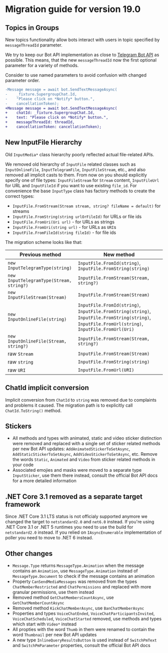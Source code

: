 # Migration guide for version 19.0

## Topics in Groups

New topics functionality allow bots interact with users in topic specified by `messageThreadId` parameter.

We try to keep our Bot API implementation as close to [Telegram Bot API](https://core.telegram.org/bots/api#forumtopicclosed) as possible. This means, that the new `messageThreadId` now the first optional parameter for a variety of methods.

Consider to use named parameters to avoid confusion with changed parameter order.

```diff
-Message message = await bot.SendTextMessageAsync(
-    _fixture.SupergroupChat.Id,
-    "Please click on *Notify* button.",
-    cancellationToken);
+Message message = await bot.SendTextMessageAsync(
+    chatId: _fixture.SupergroupChat.Id,
+    text: "Please click on *Notify* button.",
+    messageThreadId: threadId,
+    cancellationToken: cancellationToken);
```

## New InputFile Hierarchy

Old `InputMedia*` class hierarchy poorly reflected actual file-related APIs.

We removed old hierarchy of `InputFile` related classes such as `InputOnlineFile`, `InputTelegramFile`, `InputFileStream`, etc., and also removed all implicit casts to them. From now on you should explicitly specify one of file types: `InputFileStream` for `Stream` content, `InputFileUrl` for URL and `InputFileId` if you want to use existing `file_id`. For convenience the base `InputType` class has factory methods to create the correct types:

- `InputFile.FromStream(Stream stream, string? fileName = default)` for streams
- `InputFile.FromString(string urlOrFileId)` for URLs or file ids
- `InputFile.FromUri(Uri url)` - for URLs as strings
- `InputFile.FromUri(string url)` - for URLs as `URI`s
- `InputFile.FromFileId(string fileId)` - for file ids

The migration scheme looks like that:

| Previous method | New method |
| - | - |
| `new InputTelegramType(string)` | `InputFile.FromId(string)`, `InputFile.FromString(string)` |
| `new InputTelegramType(Stream, string?)` | `InputFile.FromStream(Stream, string?)` |
| `new InputFileStream(Stream)` | `InputFile.FromStream(Stream)` |
| `new InputOnlineFile(string)` | `InputFile.FromId(string)`, `InputFile.FromString(string)`, `InputFile.FromString(string)`, `InputFile.FromUrl(string)`, `InputFile.FromUrl(Uri)` |
| `new InputOnlineFile(Stream, string?)` | `InputFile.FromStream(Stream, string?)` |
| raw `Stream` | `InputFile.FromStream(Stream)` |
| raw `string` | `InputFile.FromString(string)` |
| raw `URI` | `InputFile.FromUrl(URI)` |

## ChatId implicit conversion

Implicit conversion from `ChatId` to `string` was removed due to complaints and problems it caused. The migration path is to explicitly call `ChatId.ToString()` method.

## Stickers

- All methods and types with animated, static and video sticker distinction were removed and replaced with a single set of sticker related methods per new Bot API updates: `AddAnimatedStickerToSetAsync`, `AddStaticStickerToSetAsync`, `AddVideoStickerToSetAsync`, etc. Remove the words `Static`, `Animated` and `Video` from sticker related methods in your code
- Associated emojies and masks were moved to a separate type `InputSticker`, use them there instead, consult the official Bot API docs for a more detailed information

## .NET Core 3.1 removed as a separate target framework

Since .NET Core 3.1 LTS status is not officialy supported anymore we changed the target to `netstandard2.0` and `net6.0` instead. If you're using .NET Core 3.1 or .NET 5 runtimes you need to use the build for `netstandard2.0` instead. If you relied on `IAsyncEnumerable` implementation of poller you need to move to .NET 6 instead.

## Other changes

- `Message.Type` returns `MessageType.Animation` when the message contains an `Animation`, use `MessageType.Animation` instead of `MessageType.Document` to check if the message contains an animation
- Property `CanSendMediaMessages` was removed from the types `ChatMemberRestricted` and `ChatPermissions` and replaced with more granular permissions, use them instead
- Removed method `GetChatMembersCountAsync`, use `GetChatMemberCountAsync`
- Removed method `KickChatMemberAsync`, use `BanChatMemberAsync`
- Properties and types `VoiceChatEnded`, `VoiceChatParticipantsInvited`,
`VoiceChatScheduled`, `VoiceChatStarted` removed, use methods and types which start with `Video*` instead
- All propties with the word `Thumb` in them were renamed to contain the word `Thumbnail` per new Bot API updates
- A new type `InlineQueryResultsButton` is used instead of `SwitchPmText` and `SwitchPmParameter` properties, consult the official Bot API docs

